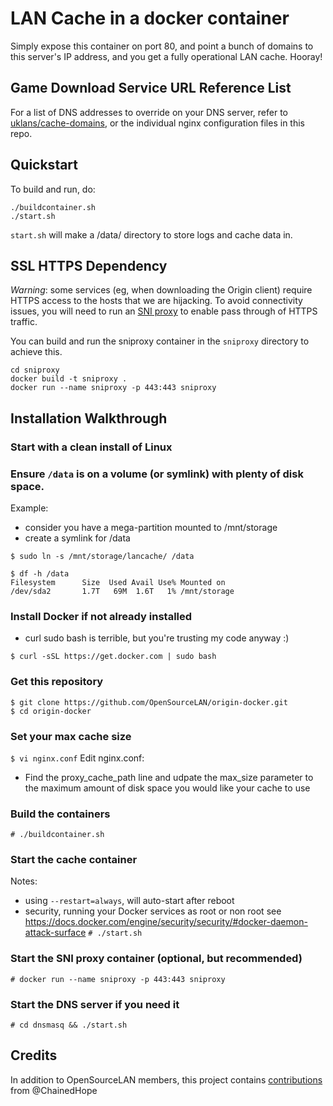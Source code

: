 # LAN Cache in a docker container

Simply expose this container on port 80, and point a bunch of domains to this server's IP address, 
and you get a fully operational LAN cache. Hooray!

## Game Download Service URL Reference List

For a list of DNS addresses to override on your DNS server, refer to [uklans/cache-domains](https://github.com/uklans/cache-domains/),
or the individual nginx configuration files in this repo.

## Quickstart

To build and run, do:
```
./buildcontainer.sh
./start.sh
```

`start.sh` will make a /data/ directory to store logs and cache data in. 

## SSL HTTPS Dependency

*Warning*: some services (eg, when downloading the Origin client) require HTTPS access to the 
hosts that we are hijacking. To avoid connectivity issues, you will need to run an 
[SNI proxy](https://github.com/dlundquist/sniproxy) to enable pass through of HTTPS traffic. 

You can build and run the sniproxy container in the `sniproxy` directory to achieve this. 

```
cd sniproxy
docker build -t sniproxy .
docker run --name sniproxy -p 443:443 sniproxy
```

## Installation Walkthrough

### Start with a clean install of Linux

### Ensure `/data` is on a volume (or symlink) with plenty of disk space.

Example:
 - consider you have a mega-partition mounted to /mnt/storage
 - create a symlink for /data
```
$ sudo ln -s /mnt/storage/lancache/ /data

$ df -h /data
Filesystem      Size  Used Avail Use% Mounted on
/dev/sda2       1.7T   69M  1.6T   1% /mnt/storage
```

### Install Docker if not already installed
 - curl sudo bash is terrible, but you're trusting my code anyway :)
```
$ curl -sSL https://get.docker.com | sudo bash
```

### Get this repository
```
$ git clone https://github.com/OpenSourceLAN/origin-docker.git
$ cd origin-docker
```

### Set your max cache size
`$ vi nginx.conf`
Edit nginx.conf:
- Find the proxy_cache_path line and udpate the max_size parameter to the maximum
  amount of disk space you would like your cache to use

### Build the containers
`# ./buildcontainer.sh`

### Start the cache container

Notes:
 - using `--restart=always`, will auto-start after reboot
 - security, running your Docker services as root or non root
   see https://docs.docker.com/engine/security/security/#docker-daemon-attack-surface
`# ./start.sh`

### Start the SNI proxy container (optional, but recommended)
`# docker run --name sniproxy -p 443:443 sniproxy`

### Start the DNS server if you need it
`# cd dnsmasq && ./start.sh`


## Credits
In addition to OpenSourceLAN members, this project contains [contributions](https://github.com/OpenSourceLAN/origin-docker/pull/1) from @ChainedHope

